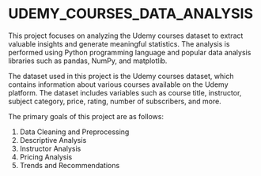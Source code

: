 # UDEMY_COURSES_DATA_ANALYSIS

This project focuses on analyzing the Udemy courses dataset to extract valuable insights and 
generate meaningful statistics. The analysis is performed using Python programming language and
popular data analysis libraries such as pandas, NumPy, and matplotlib.

The dataset used in this project is the Udemy courses dataset, which contains information about various 
courses available on the Udemy platform. The dataset includes variables such as course title,
instructor, subject category, price, rating, number of subscribers, and more.

The primary goals of this project are as follows:
1. Data Cleaning and Preprocessing
2. Descriptive Analysis
3. Instructor Analysis
4. Pricing Analysis
5. Trends and Recommendations
